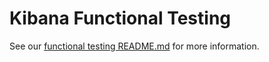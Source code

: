 # Kibana Functional Testing

See our [functional testing README.md](https://github.com/elastic/kibana/blob/master/x-pack/README.md#running-functional-tests) for more information.

